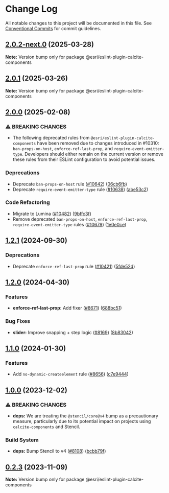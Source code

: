 # Change Log

All notable changes to this project will be documented in this file.
See [Conventional Commits](https://conventionalcommits.org) for commit guidelines.

## [2.0.2-next.0](https://github.com/Esri/calcite-design-system/compare/@esri/eslint-plugin-calcite-components@2.0.1-next.2...@esri/eslint-plugin-calcite-components@2.0.2-next.0) (2025-03-28)

**Note:** Version bump only for package @esri/eslint-plugin-calcite-components

## [2.0.1](https://github.com/Esri/calcite-design-system/compare/@esri/eslint-plugin-calcite-components@2.0.0...@esri/eslint-plugin-calcite-components@2.0.1) (2025-03-26)

**Note:** Version bump only for package @esri/eslint-plugin-calcite-components

## [2.0.0](https://github.com/Esri/calcite-design-system/compare/@esri/eslint-plugin-calcite-components@1.2.1...@esri/eslint-plugin-calcite-components@2.0.0) (2025-02-08)

### ⚠ BREAKING CHANGES

- The following deprecated rules from `@esri/eslint-plugin-calcite-components` have been removed due to changes introduced in #10310: `ban-props-on-host`, `enforce-ref-last-prop`, and `require-event-emitter-type`. Developers should either remain on the current version or remove these rules from their ESLint configuration to avoid potential issues.

### Deprecations

- Deprecate `ban-props-on-host` rule ([#10642](https://github.com/Esri/calcite-design-system/issues/10642)) ([06cb6fb](https://github.com/Esri/calcite-design-system/commit/06cb6fbd72e43edbd8063215c4d80cea9c62783b))
- Deprecate `require-event-emitter-type` rule ([#10638](https://github.com/Esri/calcite-design-system/issues/10638)) ([abe53c2](https://github.com/Esri/calcite-design-system/commit/abe53c20cf2248a0875e5667cdb32f644010f771))

### Code Refactoring

- Migrate to Lumina ([#10482](https://github.com/Esri/calcite-design-system/issues/10482)) ([9bffc3f](https://github.com/Esri/calcite-design-system/commit/9bffc3fcbed65ffb91f089cd7846b1b06ada2b47))
- Remove deprecated `ban-props-on-host`, `enforce-ref-last-prop`, `require-event-emitter-type` rules ([#10679](https://github.com/Esri/calcite-design-system/issues/10679)) ([1e0e0ce](https://github.com/Esri/calcite-design-system/commit/1e0e0ce99aa35d4cdf9be04f8f77647ca7a3b736))

## [1.2.1](https://github.com/Esri/calcite-design-system/compare/@esri/eslint-plugin-calcite-components@1.2.0...@esri/eslint-plugin-calcite-components@1.2.1) (2024-09-30)

### Deprecations

- Deprecate `enforce-ref-last-prop` rule ([#10421](https://github.com/Esri/calcite-design-system/issues/10421)) ([5fde52d](https://github.com/Esri/calcite-design-system/commit/5fde52da05ec10db713e5ae119a6d77499d39ff7))

## [1.2.0](https://github.com/Esri/calcite-design-system/compare/@esri/eslint-plugin-calcite-components@1.1.0...@esri/eslint-plugin-calcite-components@1.2.0) (2024-04-30)

### Features

- **enforce-ref-last-prop:** Add fixer ([#8671](https://github.com/Esri/calcite-design-system/issues/8671)) ([688bc51](https://github.com/Esri/calcite-design-system/commit/688bc51bb06163a0b6b4b1a3c6685c8bed3f235b))

### Bug Fixes

- **slider:** Improve snapping + step logic ([#8169](https://github.com/Esri/calcite-design-system/issues/8169)) ([8b83042](https://github.com/Esri/calcite-design-system/commit/8b83042179b92e580fa4551fe4fcc8d3582aeb95))

## [1.1.0](https://github.com/Esri/calcite-design-system/compare/@esri/eslint-plugin-calcite-components@1.0.0...@esri/eslint-plugin-calcite-components@1.1.0) (2024-01-30)

### Features

- Add `no-dynamic-createelement` rule ([#8656](https://github.com/Esri/calcite-design-system/issues/8656)) ([c7e9444](https://github.com/Esri/calcite-design-system/commit/c7e94441f8cc263935e60a6c920dd9673af9b8c0))

## [1.0.0](https://github.com/Esri/calcite-design-system/compare/@esri/eslint-plugin-calcite-components@0.2.3...@esri/eslint-plugin-calcite-components@1.0.0) (2023-12-02)

### ⚠ BREAKING CHANGES

- **deps:** We are treating the `@stencil/core@v4` bump as a precautionary measure, particularly due to its potential impact on projects using `calcite-components` and Stencil.

### Build System

- **deps:** Bump Stencil to v4 ([#8108](https://github.com/Esri/calcite-design-system/issues/8108)) ([bcbb79f](https://github.com/Esri/calcite-design-system/commit/bcbb79f8c925d505bb4ee5e6a54861c5f6bb88b9))

## [0.2.3](https://github.com/Esri/calcite-design-system/compare/@esri/eslint-plugin-calcite-components@0.2.2...@esri/eslint-plugin-calcite-components@0.2.3) (2023-11-09)

**Note:** Version bump only for package @esri/eslint-plugin-calcite-components
